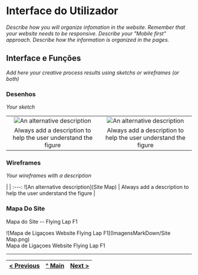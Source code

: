 # Interface do Utilizador

_Describe how you will organize infomation in the website. Remember that your website needs to be responsive. Describe your "Mobile first" approach. Describe how the information is organized in the pages._ 

## Interface e Funções
_Add here your creative process results using sketchs or wireframes (or both)_

### Desenhos

_Your sketch_

| | |
:---: | :---:
![An alternative description](images/image02.png) | ![An alternative description](images/image06.png)
Always add a description to help the user understand the figure |  Always add a description to help the user understand the figure 



### Wireframes

_Your wireframes with a description_  

| |
:---:
![An alternative description](Site Map) |
Always add a description to help the user understand the figure |


### Mapa Do Site 

Mapa do Site -- Flying Lap F1

![Mapa de Ligaçoes Website Flying Lap F1](ImagensMarkDown/Site Map.png)  
Mapa de Ligaçoes Website Flying Lap F1





---
[< Previous](Grupo.md) | [^ Main](../../../) | [Next >](c3.md)
:--- | :---: | ---: 
